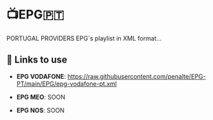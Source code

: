 # 📺EPG🇵🇹

PORTUGAL PROVIDERS EPG´s playlist in XML format...


## 🔗 Links to use 


* **EPG VODAFONE**: <https://raw.githubusercontent.com/penalte/EPG-PT/main/EPG/epg-vodafone-pt.xml>

* **EPG MEO**: SOON

* **EPG NOS**: SOON
